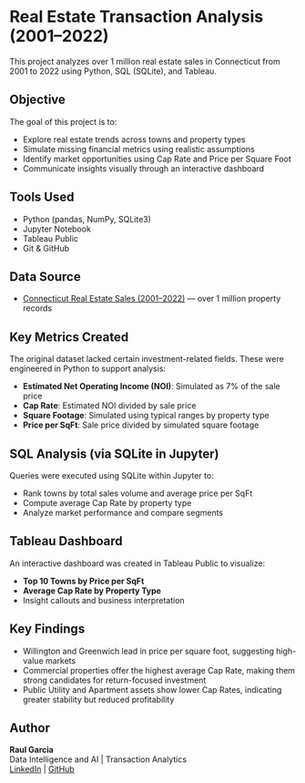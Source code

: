 # Real Estate Transaction Analysis (2001–2022)

This project analyzes over 1 million real estate sales in Connecticut from 2001 to 2022 using Python, SQL (SQLite), and Tableau.

## Objective

The goal of this project is to:
- Explore real estate trends across towns and property types
- Simulate missing financial metrics using realistic assumptions
- Identify market opportunities using Cap Rate and Price per Square Foot
- Communicate insights visually through an interactive dashboard

## Tools Used

- Python (pandas, NumPy, SQLite3)
- Jupyter Notebook
- Tableau Public
- Git & GitHub

## Data Source

- [Connecticut Real Estate Sales (2001–2022)](https://data.ct.gov/Housing-and-Development/Real-Estate-Sales-2001-2022-GL/5mzw-sjtu) — over 1 million property records

## Key Metrics Created

The original dataset lacked certain investment-related fields. These were engineered in Python to support analysis:

- **Estimated Net Operating Income (NOI)**: Simulated as 7% of the sale price
- **Cap Rate**: Estimated NOI divided by sale price
- **Square Footage**: Simulated using typical ranges by property type
- **Price per SqFt**: Sale price divided by simulated square footage

## SQL Analysis (via SQLite in Jupyter)

Queries were executed using SQLite within Jupyter to:
- Rank towns by total sales volume and average price per SqFt
- Compute average Cap Rate by property type
- Analyze market performance and compare segments

## Tableau Dashboard

An interactive dashboard was created in Tableau Public to visualize:
- **Top 10 Towns by Price per SqFt**
- **Average Cap Rate by Property Type**
- Insight callouts and business interpretation


## Key Findings

- Willington and Greenwich lead in price per square foot, suggesting high-value markets
- Commercial properties offer the highest average Cap Rate, making them strong candidates for return-focused investment
- Public Utility and Apartment assets show lower Cap Rates, indicating greater stability but reduced profitability

## Author

**Raul Garcia**  
Data Intelligence and AI | Transaction Analytics  
[LinkedIn](https://linkedin.com/in/raul-garcia-27a14519b) | [GitHub](https://github.com/R-Garcia24)


